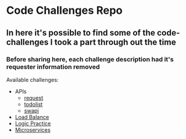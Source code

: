 # Code Challenges Repo

## In here it's possible to find some of the code-challenges I took a part through out the time

### Before sharing here, each challenge description had it's requester information removed

Available challenges:

- APIs
  - [request](./apis/request)
  - [todolist](./apis/todolist)
  - [swapi](./apis/swapi)
- [Load Balance](./load-balance-01)
- [Logic Practice](./logic-practice-01)
- [Microservices](./microservices)

